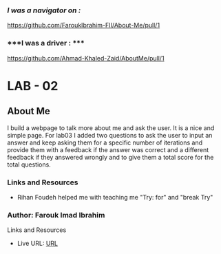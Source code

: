   ### ***I was a navigator on :***   

https://github.com/FaroukIbrahim-FII/About-Me/pull/1  
### ***I was a driver :  *** 
https://github.com/Ahmad-Khaled-Zaid/AboutMe/pull/1  


# LAB - 02

## About Me

I build a webpage to talk more about me and ask the user. It is a nice and simple page. For lab03 I added two questions to ask the user to input an answer and keep asking them for a specific number of iterations and provide them with a feedback if the answer was correct and a different feedback if they answered wrongly and to give them a total score for the total questions.

### Links and Resources

* Rihan Foudeh helped me with teaching me "Try: for" and "break Try"

### Author: Farouk Imad Ibrahim

Links and Resources

* Live URL: [URL](https://faroukibrahim-fii.github.io/About-Me/)
